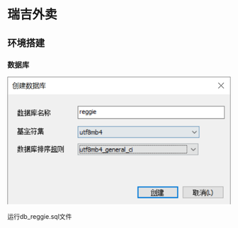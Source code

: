 # 瑞吉外卖

## 环境搭建

### 数据库

![image-20221112154425033](ReadMe.assets/image-20221112154425033.png)

运行db_reggie.sql文件

